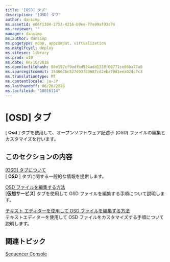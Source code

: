 ```yaml
---
title: '[OSD] タブ'
description: '[OSD] タブ'
author: dansimp
ms.assetid: e66f1384-1753-4216-b9ee-77e99af93c74
ms.reviewer: ''
manager: dansimp
ms.author: dansimp
ms.pagetype: mdop, appcompat, virtualization
ms.mktglfcycl: deploy
ms.sitesec: library
ms.prod: w10
ms.date: 06/16/2016
ms.openlocfilehash: 08e197cf9adfbd924add1328f60771ce86ba77a0
ms.sourcegitcommit: 354664bc527d93f80687cd2eba70d1eea024c7c3
ms.translationtype: MT
ms.contentlocale: ja-JP
ms.lasthandoff: 06/26/2020
ms.locfileid: "10816114"
---
```

# [OSD] タブ


[ **Osd** ] タブを使用して、オープンソフトウェア記述子 (OSD) ファイルの編集とカスタマイズを行います。

## このセクションの内容


<a href="" id="about-the-osd-tab"></a>[[OSD] タブについて](about-the-osd-tab.md)  
[ **OSD** ] タブに関する一般的な情報を提供します。

<a href="" id="how-to-edit-an-osd-file"></a>[OSD ファイルを編集する方法](how-to-edit-an-osd-file.md)  
[**仮想サービス**] タブを使用して OSD ファイルを編集する手順について説明します。

<a href="" id="how-to-edit-an-osd-file-using-a-text-editor"></a>[テキスト エディターを使用して OSD ファイルを編集する方法](how-to-edit-an-osd-file-using-a-text-editor.md)  
テキストエディターを使用して OSD ファイルをカスタマイズする手順について説明します。

## 関連トピック


[Sequencer Console](sequencer-console.md)

 

 





